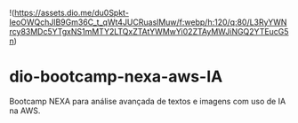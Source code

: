 !(https://assets.dio.me/du0Spkt-IeoOWQchJlB9Gm36C_t_qWt4JUCRuaslMuw/f:webp/h:120/q:80/L3RyYWNrcy83MDc5YTgxNS1mMTY2LTQxZTAtYWMwYi02ZTAyMWJiNGQ2YTEucG5n)
# dio-bootcamp-nexa-aws-IA
Bootcamp NEXA para análise avançada de textos e imagens com uso de IA na AWS.
